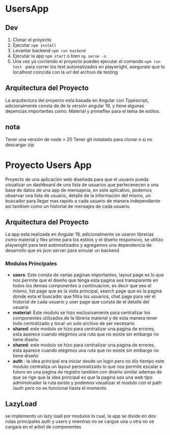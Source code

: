 # UsersApp

## Dev

1. Clonar el proyecto
2. Ejecutar `npm install`
3. Levantar backend `npm run backend`
4. Ejecutar la app `npm start` o bien `ng serve -o`
5. Una vez ya corriendo el proyecto puedes ejecutar el comando `npm run test ` para correr los test automatizados en playwright, asegurate que tu localhost coincida con la url del archivo de testing

## Arquitectura del Proyecto

La arquitectura del proyecto esta basada en Angular con Typescript, adicionalmente consta de de la versión angular 19, y tiene algunas depencias importantes como: Material y primeflex para el tema de estilos.

## nota

Tener una versión de node > 20
Tener git instalado para clonar o si no descargar zip

# Proyecto Users App

Proyecto de una aplicación web diseñada para que el usuario pueda visualizar un dashboard de una lista de usuarios que pertecenecen a una base de datos de una app de mensajeria, en este aplicativo, podemos observar una lista de usuario, detalle de la información del mismo, un buscador para llegar mas rapido a cada usuario de manera independiente asi tambien como un historial de mensajes de cada usuario.

## Arquitectura del Proyecto

La app esta realizada en Angular 19, adicionalmente se usaron librerias como material y flex prime para los estilos y el diseño responsivo, se utilizo playwright para test automatizados y agregamos una dependencia de desarrollo que es json server para simular un backend

### Modulos Principales

- **users**: Este consta de varias paginas importantes, layout page es lo que nos permite que el diseño que tenga esta pagina sea transparente en todos los demas componentes a continuacion, es decir que sea el mismo, list page que es la vista principal, search page que es la pagina donde esta el buscador que filtra los usuarios, chat page para ver el historial de cada usuario y user page que consta de el detalle del usuario
- **material**: Este modulo se hizo exclusivamente para centralizar los componentes utilizados de la libreria material y de esta manera tener todo centralizado y tocar un solo archivo de ser necesario
- **shared**: este modulo se hizo para centralizar una pagina de errores, esta aparece cuando elegimos una ruta que no existe sin embargo no tiene diseño
- **shared**: este modulo se hizo para centralizar una pagina de errores, esta aparece cuando elegimos una ruta que no existe sin embargo no tiene diseño
- **auth** : la idea principal era iniciar desde un login pero no dio tiempo este modulo centraliza un layout personalizado lo que nos permite escalar a futuro en una pagina de registro tambien con diseño similar ademas de que se rige que la idea principal es que la pagina sea una web tipo administrador
  la ruta existe y podemos visualizar el modulo con el path /auth pero no es funcional hasta el momento

## LazyLoad

se implemento un lazy load por modulos lo cual, la app se divide en dos rutas principales auth y users y mientras no se cargue una u otra no se cargara en el arbol de componentes
